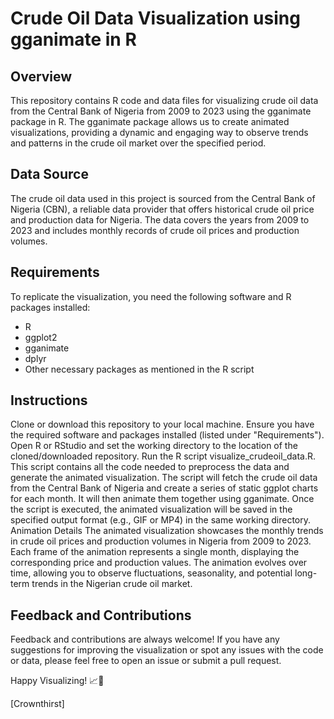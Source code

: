 
# Crude Oil Data Visualization using gganimate in R
## Overview
This repository contains R code and data files for visualizing crude oil data from the Central Bank of Nigeria from 2009 to 2023 using the gganimate package in R. The gganimate package allows us to create animated visualizations, providing a dynamic and engaging way to observe trends and patterns in the crude oil market over the specified period.

## Data Source
The crude oil data used in this project is sourced from the Central Bank of Nigeria (CBN), a reliable data provider that offers historical crude oil price and production data for Nigeria. The data covers the years from 2009 to 2023 and includes monthly records of crude oil prices and production volumes.

## Requirements
To replicate the visualization, you need the following software and R packages installed:

* R 
* ggplot2
* gganimate
* dplyr 
* Other necessary packages as mentioned in the R script

## Instructions
Clone or download this repository to your local machine.
Ensure you have the required software and packages installed (listed under "Requirements").
Open R or RStudio and set the working directory to the location of the cloned/downloaded repository.
Run the R script visualize_crudeoil_data.R. This script contains all the code needed to preprocess the data and generate the animated visualization.
The script will fetch the crude oil data from the Central Bank of Nigeria and create a series of static ggplot charts for each month. It will then animate them together using gganimate.
Once the script is executed, the animated visualization will be saved in the specified output format (e.g., GIF or MP4) in the same working directory.
Animation Details
The animated visualization showcases the monthly trends in crude oil prices and production volumes in Nigeria from 2009 to 2023. Each frame of the animation represents a single month, displaying the corresponding price and production values. The animation evolves over time, allowing you to observe fluctuations, seasonality, and potential long-term trends in the Nigerian crude oil market.


## Feedback and Contributions
Feedback and contributions are always welcome! If you have any suggestions for improving the visualization or spot any issues with the code or data, please feel free to open an issue or submit a pull request.

Happy Visualizing! 📈🎉

[Crownthirst]
